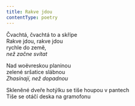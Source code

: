 ```yaml
---
title: Rakve jdou
contentType: poetry
---
```


<section>

Čvachtá, čvachtá to a skřípe  
Rakve jdou, rakve jdou  
rychle do země,  
_než začne svítat_

</section>

<section>

Nad woëvreskou planinou  
zelené sršatice slábnou  
_Zhasínají, než dopadnou_

</section>

<section>

Skleněné dveře hotýlku se tiše houpou v pantech  
Tiše se otáčí deska na gramofonu

</section>
